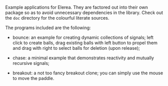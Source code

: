 Example applications for Elerea. They are factored out into their own
package so as to avoid unnecessary dependencies in the library. Check
out the `doc` directory for the colourful literate sources.

The programs included are the following:

* bounce: an example for creating dynamic collections of signals; left
  click to create balls, drag existing balls with left button to
  propel them and drag with right to select balls for deletion (upon
  release);

* chase: a minimal example that demonstrates reactivity and mutually
  recursive signals;

* breakout: a not too fancy breakout clone; you can simply use the
  mouse to move the paddle.
